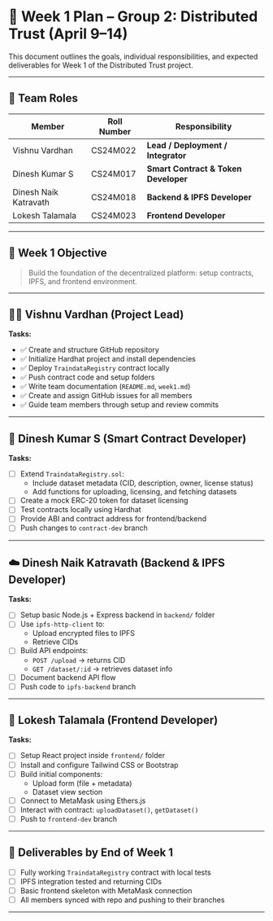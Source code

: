 # 📅 Week 1 Plan – Group 2: Distributed Trust (April 9–14)

This document outlines the goals, individual responsibilities, and expected deliverables for Week 1 of the Distributed Trust project.

---

## 🧠 Team Roles

| Member | Roll Number | Responsibility |
|--------|-------------|----------------|
| Vishnu Vardhan | CS24M022 | **Lead / Deployment / Integrator** |
| Dinesh Kumar S | CS24M017 | **Smart Contract & Token Developer** |
| Dinesh Naik Katravath | CS24M018 | **Backend & IPFS Developer** |
| Lokesh Talamala | CS24M023 | **Frontend Developer** |

---

## 🎯 Week 1 Objective

> Build the foundation of the decentralized platform: setup contracts, IPFS, and frontend environment.

---

## 🧑‍🚀 Vishnu Vardhan (Project Lead)

**Tasks:**
- ✅ Create and structure GitHub repository
- ✅ Initialize Hardhat project and install dependencies
- ✅ Deploy `TraindataRegistry` contract locally
- ✅ Push contract code and setup folders
- ✅ Write team documentation (`README.md`, `week1.md`)
- ✅ Create and assign GitHub issues for all members
- ✅ Guide team members through setup and review commits

---

## 💾 Dinesh Kumar S (Smart Contract Developer)

**Tasks:**
- [ ] Extend `TraindataRegistry.sol`:
  - Include dataset metadata (CID, description, owner, license status)
  - Add functions for uploading, licensing, and fetching datasets
- [ ] Create a mock ERC-20 token for dataset licensing
- [ ] Test contracts locally using Hardhat
- [ ] Provide ABI and contract address for frontend/backend
- [ ] Push changes to `contract-dev` branch

---

## ☁️ Dinesh Naik Katravath (Backend & IPFS Developer)

**Tasks:**
- [ ] Setup basic Node.js + Express backend in `backend/` folder
- [ ] Use `ipfs-http-client` to:
  - Upload encrypted files to IPFS
  - Retrieve CIDs
- [ ] Build API endpoints:
  - `POST /upload` → returns CID
  - `GET /dataset/:id` → retrieves dataset info
- [ ] Document backend API flow
- [ ] Push code to `ipfs-backend` branch

---

## 🎨 Lokesh Talamala (Frontend Developer)

**Tasks:**
- [ ] Setup React project inside `frontend/` folder
- [ ] Install and configure Tailwind CSS or Bootstrap
- [ ] Build initial components:
  - Upload form (file + metadata)
  - Dataset view section
- [ ] Connect to MetaMask using Ethers.js
- [ ] Interact with contract: `uploadDataset()`, `getDataset()`
- [ ] Push to `frontend-dev` branch

---

## 📌 Deliverables by End of Week 1

- [ ] Fully working `TraindataRegistry` contract with local tests
- [ ] IPFS integration tested and returning CIDs
- [ ] Basic frontend skeleton with MetaMask connection
- [ ] All members synced with repo and pushing to their branches

---

